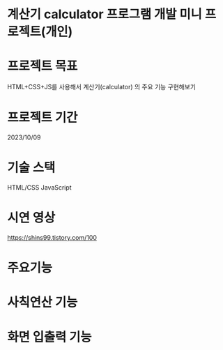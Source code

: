 # 계산기 calculator 프로그램 개발 미니 프로젝트(개인)

# 프로젝트 목표
HTML+CSS+JS를 사용해서 계산기(calculator) 의 주요 기능 구현해보기

# 프로젝트 기간
2023/10/09

# 기술 스택
HTML/CSS
JavaScript

# 시연 영상
https://shins99.tistory.com/100

# 주요기능
# 사칙연산 기능

# 화면 입출력 기능
